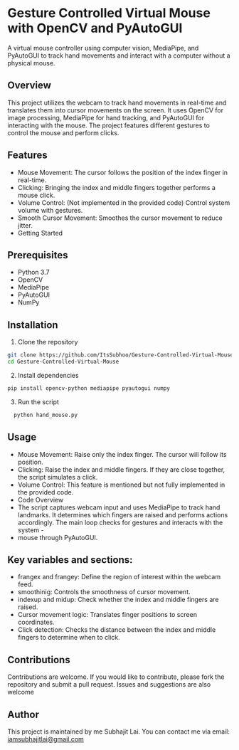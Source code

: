 
# Gesture Controlled Virtual Mouse with OpenCV and PyAutoGUI
A virtual mouse controller using computer vision, MediaPipe, and PyAutoGUI to track hand movements and interact with a computer without a physical mouse.

## Overview
This project utilizes the webcam to track hand movements in real-time and translates them into cursor movements on the screen. It uses OpenCV for image processing, MediaPipe for hand tracking, and PyAutoGUI for interacting with the mouse. The project features different gestures to control the mouse and perform clicks.

## Features
- Mouse Movement: The cursor follows the position of the index finger in real-time.
- Clicking: Bringing the index and middle fingers together performs a mouse click.
- Volume Control: (Not implemented in the provided code) Control system volume with gestures.
- Smooth Cursor Movement: Smoothes the cursor movement to reduce jitter.
- Getting Started

## Prerequisites
- Python 3.7
- OpenCV
- MediaPipe
- PyAutoGUI
- NumPy

## Installation

1. Clone the repository
```bash
git clone https://github.com/ItsSubhoo/Gesture-Controlled-Virtual-Mouse.git
cd Gesture-Controlled-Virtual-Mouse
```
2. Install dependencies
```bash
pip install opencv-python mediapipe pyautogui numpy 
```
3. Run the script
 ```bash
   python hand_mouse.py
```

## Usage
- Mouse Movement: Raise only the index finger. The cursor will follow its position.
- Clicking: Raise the index and middle fingers. If they are close together, the script simulates a click.
- Volume Control: This feature is mentioned but not fully implemented in the provided code.
- Code Overview
- The script captures webcam input and uses MediaPipe to track hand landmarks. It determines which fingers are raised and performs actions accordingly. The main loop checks for gestures and interacts with the system - 
- mouse through PyAutoGUI.

## Key variables and sections:

- frangex and frangey: Define the region of interest within the webcam feed.
- smoothinig: Controls the smoothness of cursor movement.
-    indexup and midup: Check whether the index and middle fingers are raised.
  -   Cursor movement logic: Translates finger positions to screen coordinates.
  -  Click detection: Checks the distance between the index and middle fingers to determine when to click.

## Contributions
Contributions are welcome. If you would like to contribute, please fork the repository and submit a pull request. Issues and suggestions are also welcome

## Author
This project is maintained by me Subhajit Lai. You can contact me via email: iamsubhajitlai@gmail.com
